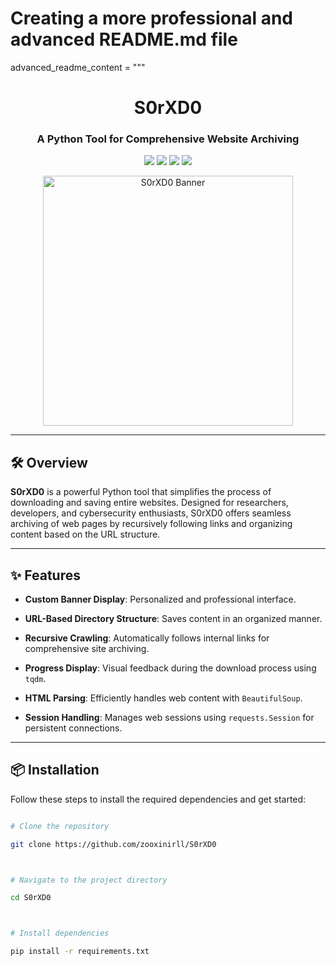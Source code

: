 # Creating a more professional and advanced README.md file



advanced_readme_content = """

<h1 align="center">S0rXD0</h1>

<h3 align="center">A Python Tool for Comprehensive Website Archiving</h3>



<p align="center">

  <img src="https://img.shields.io/badge/Python-3.8%2B-blue?style=for-the-badge&logo=python" />

  <img src="https://img.shields.io/github/license/zooxinirll/S0rXD0?style=for-the-badge" />

  <img src="https://img.shields.io/github/stars/zooxinirll/S0rXD0?style=for-the-badge&logo=github" />

  <img src="https://img.shields.io/badge/Maintained-Yes-brightgreen?style=for-the-badge" />

</p>



<p align="center">

  <img src="https://media.giphy.com/media/8kdugL9NQxzOQ/giphy.gif" width="400px" alt="S0rXD0 Banner" />

</p>



---



## 🛠️ Overview



**S0rXD0** is a powerful Python tool that simplifies the process of downloading and saving entire websites. Designed for researchers, developers, and cybersecurity enthusiasts, S0rXD0 offers seamless archiving of web pages by recursively following links and organizing content based on the URL structure.



---



## ✨ Features



- **Custom Banner Display**: Personalized and professional interface.

- **URL-Based Directory Structure**: Saves content in an organized manner.

- **Recursive Crawling**: Automatically follows internal links for comprehensive site archiving.

- **Progress Display**: Visual feedback during the download process using `tqdm`.

- **HTML Parsing**: Efficiently handles web content with `BeautifulSoup`.

- **Session Handling**: Manages web sessions using `requests.Session` for persistent connections.



---



## 📦 Installation



Follow these steps to install the required dependencies and get started:



```bash

# Clone the repository

git clone https://github.com/zooxinirll/S0rXD0



# Navigate to the project directory

cd S0rXD0



# Install dependencies

pip install -r requirements.txt
